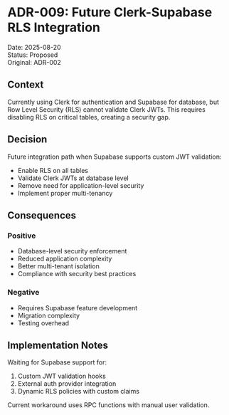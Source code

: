 # ADR-009: Future Clerk-Supabase RLS Integration

Date: 2025-08-20  
Status: Proposed  
Original: ADR-002

## Context

Currently using Clerk for authentication and Supabase for database, but Row Level Security (RLS) cannot validate Clerk JWTs. This requires disabling RLS on critical tables, creating a security gap.

## Decision

Future integration path when Supabase supports custom JWT validation:
- Enable RLS on all tables
- Validate Clerk JWTs at database level
- Remove need for application-level security
- Implement proper multi-tenancy

## Consequences

### Positive
- Database-level security enforcement
- Reduced application complexity
- Better multi-tenant isolation
- Compliance with security best practices

### Negative
- Requires Supabase feature development
- Migration complexity
- Testing overhead

## Implementation Notes

Waiting for Supabase support for:
1. Custom JWT validation hooks
2. External auth provider integration
3. Dynamic RLS policies with custom claims

Current workaround uses RPC functions with manual user validation.